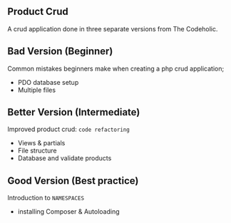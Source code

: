## Product Crud

A crud application done in three separate versions from The Codeholic.

## Bad Version (Beginner)

Common mistakes beginners make when creating a php crud application;
- PDO database setup
- Multiple files

## Better Version (Intermediate)

Improved product crud: ``code refactoring``
- Views & partials
- File structure
- Database and validate products

## Good Version (Best practice)

Introduction to ``NAMESPACES``
- installing Composer & Autoloading